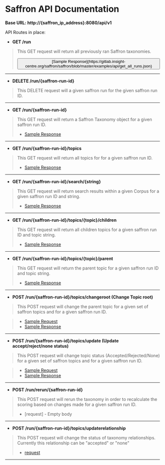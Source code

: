 Saffron API Documentation
=========================


**Base URL: http://{saffron_ip_address}:8080/api/v1**

API Routes in place:

* **GET /run**

> This GET request will return all previously ran Saffron taxonomies.  
> <p><button>[Sample Response](https://gitlab.insight-centre.org/saffron/saffron/blob/master/examples/api/get_all_runs.json)</button></p>

---

* **DELETE /run/{saffron-run-id}**

> This DELETE request will a given saffron run for the given saffron run ID. 

---

* **GET /run/{saffron-run-id}**

> This GET request will return a Saffron Taxonomy object for a given saffron run ID.  
> - [Sample Response](https://gitlab.insight-centre.org/saffron/saffron/blob/master/examples/api/get_run_response.json)

---

* **GET /run/{saffron-run-id}/topics**

> This GET request will return all topics for for a given saffron run ID.  
> - [Sample Response](https://gitlab.insight-centre.org/saffron/saffron/blob/master/examples/api/get_topics_response.json)

---

* **GET /run/{saffron-run-id}/search/{string}**

> This GET request will return search results within a given Corpus for a given saffron run ID and string.  
> - [Sample Response](https://gitlab.insight-centre.org/saffron/saffron/blob/master/examples/api/get_search_response.json)

---

* **GET /run/{saffron-run-id}/topics/{topic}/children**

> This GET request will return all children topics for a given saffron run ID and topic string.  
> - [Sample Response](https://gitlab.insight-centre.org/saffron/saffron/blob/master/examples/api/get_children_response.json)
 
--- 
 
* **GET /run/{saffron-run-id}/topics/{topic}/parent**

> This GET request will return the parent topic for a given saffron run ID and topic string.  
> - [Sample Response](https://gitlab.insight-centre.org/saffron/saffron/blob/master/examples/api/get_parent_response.json)

---

* **POST /run/{saffron-run-id}/topics/changeroot (Change Topic root)**

> This POST request will change the parent topic for a given set of saffron topics and for a given saffron run ID. 

> - [Sample Request](https://gitlab.insight-centre.org/saffron/saffron/blob/master/examples/api/change_root_rq.json)
> - [Sample Response](https://gitlab.insight-centre.org/saffron/saffron/blob/master/examples/api/change_root_resp.json)

---

* **POST /run/{saffron-run-id}/topics/update (Update accept/reject/none status)**

> This POST request will change topic status (Accepted/Rejected/None) for a given set of saffron topics and for a given saffron run ID.  

> - [Sample Request](https://gitlab.insight-centre.org/saffron/saffron/blob/master/examples/api/accept_reject_topic_rq.json)
> - [Sample Response](https://gitlab.insight-centre.org/saffron/saffron/blob/master/examples/api/accept_reject_topic_rs.json)

---
 
* **POST /run/rerun/{saffron-run-id}**

> This POST request will rerun the taxonomy in order to recalculate the scoring based on changes made for a given saffron run ID.  
> - [request] - Empty body 
 
---

* **POST /run/{saffron-run-id}/topics/updaterelationship**

> This POST request will change the status of taxonomy relationships. Currently this relationship can be "accepted" or "none"
> - [request](https://gitlab.insight-centre.org/saffron/saffron/blob/issue92/examples/api/post_change_relationship_request.json)
 
---